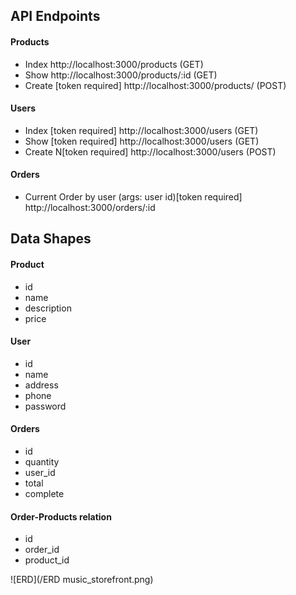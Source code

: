 ## API Endpoints

#### Products

- Index
  http://localhost:3000/products (GET)
- Show
  http://localhost:3000/products/:id (GET)
- Create [token required]
  http://localhost:3000/products/ (POST)

#### Users

- Index [token required]
  http://localhost:3000/users (GET)
- Show [token required]
  http://localhost:3000/users (GET)
- Create N[token required]
  http://localhost:3000/users (POST)

#### Orders

- Current Order by user (args: user id)[token required]
  http://localhost:3000/orders/:id

## Data Shapes

#### Product

- id
- name
- description
- price

#### User

- id
- name
- address
- phone
- password

#### Orders

- id
- quantity
- user_id
- total
- complete

#### Order-Products relation

- id
- order_id
- product_id

![ERD](/ERD music_storefront.png)
